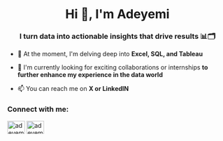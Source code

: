 <h1 align="center">Hi 👋, I'm Adeyemi</h1>
<h3 align="center">I turn data into actionable insights that drive results 📊🗂️</h3>

- 🌱 At the moment, I'm delving deep into **Excel, SQL, and Tableau**

- 👀 I'm currently looking for exciting collaborations or internships **to further enhance my experience in the data world**

- 📫 You can reach me on **X or LinkedIN**

<h3 align="left">Connect with me:</h3>
<p align="left">
<a href="https://twitter.com/adeyemidoes" target="blank"><img align="center" src="https://raw.githubusercontent.com/rahuldkjain/github-profile-readme-generator/master/src/images/icons/Social/twitter.svg" alt="adeyemidoes" height="30" width="40" /></a>
<a href="https://linkedin.com/in/adeyemidoes" target="blank"><img align="center" src="https://raw.githubusercontent.com/rahuldkjain/github-profile-readme-generator/master/src/images/icons/Social/linked-in-alt.svg" alt="adeyemidoes" height="30" width="40" /></a>
</p>


